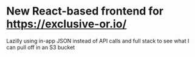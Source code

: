 # New React-based frontend for https://exclusive-or.io/
Lazilly using in-app JSON instead of API calls and full stack to see what I can pull off in an S3 bucket